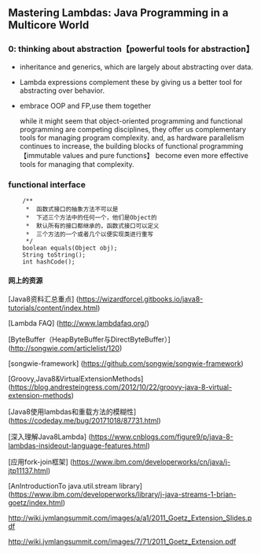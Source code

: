 ##     Mastering Lambdas: Java Programming in a Multicore World

### 0: thinking about abstraction【powerful tools for abstraction】

* inheritance and generics, which are largely about abstracting over data.

* Lambda expressions complement these by giving us a better tool for abstracting over behavior.

* embrace OOP and FP,use them together

  while it might seem that object-oriented programming and functional programming are competing disciplines, 
  they offer us complementary tools for managing program complexity. 
  and, as hardware parallelism continues to increase, the building blocks of functional programming【immutable values and pure functions】
  become even more effective tools for managing that complexity.
  
### functional interface

        /**
         *  函数式接口的抽象方法不可以是
         *  下述三个方法中的任何一个，他们是Object的
         *  默认所有的接口都继承的，函数式接口可以定义
         *  三个方法的一个或者几个以便实现类进行重写
         */
        boolean equals(Object obj);
        String toString();
        int hashCode();
  
  
  
  
 #### 网上的资源
 
 [Java8资料汇总重点]  (https://wizardforcel.gitbooks.io/java8-tutorials/content/index.html)
 
 [Lambda FAQ]   (http://www.lambdafaq.org/)
 
 [ByteBuffer（HeapByteBuffer与DirectByteBuffer）]  (http://songwie.com/articlelist/120)
 
 [songwie-framework]    (https://github.com/songwie/songwie-framework)
 
 [Groovy,Java8&VirtualExtensionMethods] (https://blog.andresteingress.com/2012/10/22/groovy-java-8-virtual-extension-methods)
 
 [Java8使用lambdas和重载方法的模糊性]  (https://codeday.me/bug/20171018/87731.html)
 
 [深入理解Java8Lambda]  (https://www.cnblogs.com/figure9/p/java-8-lambdas-insideout-language-features.html)
 
 [应用fork-join框架]    (https://www.ibm.com/developerworks/cn/java/j-jtp11137.html)
 
 [AnIntroductionTo java.util.stream library]    (https://www.ibm.com/developerworks/library/j-java-streams-1-brian-goetz/index.html)
 
 
 
 http://wiki.jvmlangsummit.com/images/a/a1/2011_Goetz_Extension_Slides.pdf
 
 http://wiki.jvmlangsummit.com/images/7/71/2011_Goetz_Extension.pdf